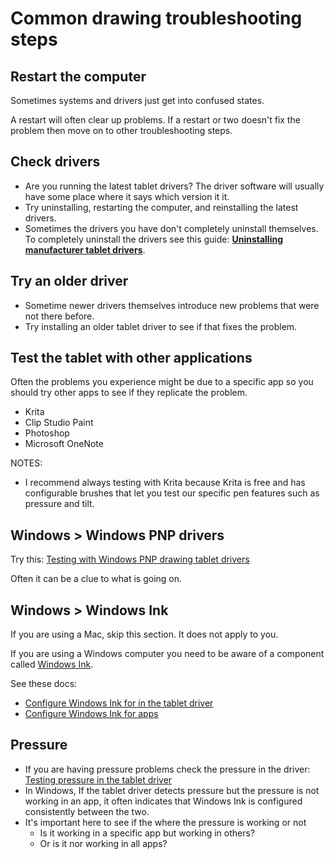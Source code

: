 # Common drawing troubleshooting steps

## Restart the computer

Sometimes systems and drivers just get into confused states.

A restart will often clear up problems. If a restart or two doesn't fix the problem then move on to other troubleshooting steps.

## Check drivers

* Are you running the latest tablet drivers? The driver software will usually have some place where it says which version it it.
* Try uninstalling, restarting the computer, and reinstalling the latest drivers.&#x20;
* Sometimes the drivers you have don't completely uninstall themselves. To completely uninstall the drivers see this guide: [**Uninstalling manufacturer tablet drivers**](../guides/drivers/uninstalling-manufacturer-tablet-drivers.md).

## Try an older driver

* Sometime newer drivers themselves introduce new problems that were not there before.
* Try installing an older tablet driver to see if that fixes the problem.

## Test the tablet with other applications

Often the problems you experience might be due to a specific app so you should try other apps to see if they replicate the problem.&#x20;

* Krita
* Clip Studio Paint
* Photoshop&#x20;
* Microsoft OneNote

NOTES:

* I recommend always testing with Krita because Krita is free and has configurable brushes that let you test our specific pen features such as pressure and tilt.

## Windows > Windows PNP drivers

Try this: [Testing with Windows PNP drawing tablet drivers](testing-with-windows-pnp-drawing-tablet-drivers.md)

Often it can be a clue to what is going on.

## Windows > Windows Ink

If you are using a Mac, skip this section. It does not apply to you.

If you are using a Windows computer you need to be aware of a component called [Windows Ink](../guides/operating-systems/windows/windows-ink/).

See these docs:

* [Configure Windows Ink for in the tablet driver](../guides/operating-systems/windows/windows-ink/configure-windows-ink-in-the-tablet-driver.md)
* [Configure Windows Ink for apps](../guides/operating-systems/windows/windows-ink/configure-windows-ink-for-apps.md)

## Pressure

* If you are having pressure problems check the pressure in the driver: [Testing pressure in the tablet driver](testing-pressure-in-the-tablet-driver.md)
* In Windows, If the tablet driver detects pressure but the pressure is not working in an app, it often indicates that Windows Ink is configured consistently between the two.
* It's important here to see if the where the pressure is working or not
  * Is it working in a specific app but working in others?
  * Or is it nor working in all apps?

